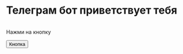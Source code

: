 <!DOCTYPE html>
<html lang="ru">
<head>
    <meta charset="UTF-8">
    <title>Title</title>
</head>
<body>
    <div id="main"></div>
        <h1>Телеграм бот приветствует тебя</h1>
        <img scr= "https://yandex.ru/images/search?from=tabbar&img_url=https%3A%2F%2Fbesthqwallpapers.com%2FUploads%2F2-8-2020%2F139052%2Ftelegram-violet-logo-4k-violet-brickwall-telegram-logo-social-networks.jpg&lr=121784&pos=1&rpt=simage&text=телеграмм%20лого%20фиолетовый">
        <p>Нажми на кнопку</p>
        <button id="buy">Кнопка</button>
    </div>

</body>
</html>
